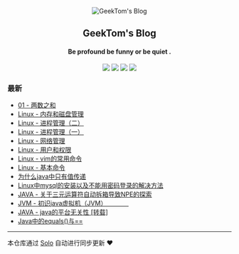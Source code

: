 <p align="center"><img alt="GeekTom's Blog" src="https://www.easyicon.net/api/resizeApi.php?id=534146&size=32"></p><h2 align="center">
GeekTom's Blog
</h2>

<h4 align="center">Be profound  be funny  or  be quiet .</h4>
<p align="center"><a title="GeekTom's Blog" target="_blank" href="https://github.com/geektomya/solo-blog"><img src="https://img.shields.io/github/last-commit/geektomya/solo-blog.svg?style=flat-square&color=FF9900"></a>
<a title="GitHub repo size in bytes" target="_blank" href="https://github.com/geektomya/solo-blog"><img src="https://img.shields.io/github/repo-size/geektomya/solo-blog.svg?style=flat-square"></a>
<a title="Solo Version" target="_blank" href="https://github.com/88250/solo/releases"><img src="https://img.shields.io/badge/solo-3.6.7-f1e05a.svg?style=flat-square&color=blueviolet"></a>
<a title="Hits" target="_blank" href="https://github.com/88250/hits"><img src="https://hits.b3log.org/geektomya/solo-blog.svg"></a></p>

### 最新

* [01 - 两数之和](http://blog.zhqy.xyz/articles/2019/11/27/1574825419642.html)
* [Linux - 内存和磁盘管理](http://blog.zhqy.xyz/articles/2019/11/16/1573916620079.html)
* [Linux - 进程管理（二）](http://blog.zhqy.xyz/articles/2019/11/16/1573891707152.html)
* [Linux - 进程管理（一）](http://blog.zhqy.xyz/articles/2019/11/15/1573828800331.html)
* [Linux - 网络管理](http://blog.zhqy.xyz/articles/2019/11/13/1573656383363.html)
* [Linux - 用户和权限](http://blog.zhqy.xyz/articles/2019/11/11/1573485316708.html)
* [Linux - vim的常用命令](http://blog.zhqy.xyz/articles/2019/11/06/1573047455182.html)
* [Linux - 基本命令](http://blog.zhqy.xyz/articles/2019/11/06/1573017674174.html)
* [为什么java中只有值传递](http://blog.zhqy.xyz/articles/2019/10/28/1572216852597.html)
* [Linux中mysql的安装以及不能用密码登录的解决方法](http://blog.zhqy.xyz/articles/2019/10/28/1572211231161.html)
* [JAVA - 关于三元运算符自动拆箱导致NPE的探索](http://blog.zhqy.xyz/articles/2019/10/24/1571853320002.html)
* [JVM - 初识java虚拟机（JVM）　　　　](http://blog.zhqy.xyz/articles/2019/10/22/1571755164215.html)
* [JAVA - java的平台无关性 [转载]](http://blog.zhqy.xyz/articles/2019/10/22/1571747472258.html)
* [Java中的equals()与==](http://blog.zhqy.xyz/articles/2019/10/20/1571583667114.html)



---

本仓库通过 [Solo](https://github.com/88250/solo) 自动进行同步更新 ❤️ 